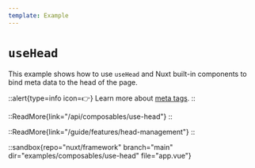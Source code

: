 ```yaml
---
template: Example
---
```


# `useHead`

This example shows how to use `useHead` and Nuxt built-in components to bind meta data to the head of the page.

::alert{type=info icon=👉}
Learn more about [meta tags](/migration/meta).
::

::ReadMore{link="/api/composables/use-head"}
::

::ReadMore{link="/guide/features/head-management"}
::

::sandbox{repo="nuxt/framework" branch="main" dir="examples/composables/use-head" file="app.vue"}
